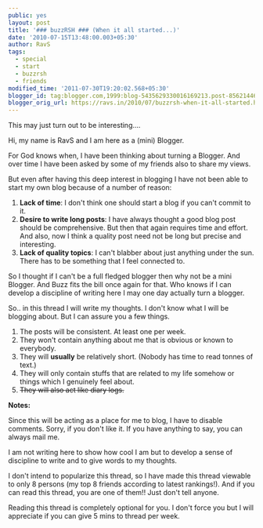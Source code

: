 ```yaml
---
public: yes
layout: post
title: '### buzzRSH ### (When it all started...)'
date: '2010-07-15T13:48:00.003+05:30'
author: RavS
tags:
  - special
  - start
  - buzzrsh
  - friends
modified_time: '2011-07-30T19:20:02.568+05:30'
blogger_id: tag:blogger.com,1999:blog-5435629330016169213.post-85621446573780874
blogger_orig_url: https://ravs.in/2010/07/buzzrsh-when-it-all-started.html
---
```


This may just turn out to be interesting....

Hi, my name is RavS and I am here as a (mini) Blogger.

For God knows when, I have been thinking about turning a Blogger. And over time I have been asked by some of my friends also to share my views.

But even after having this deep interest in blogging I have not been able to start my own blog because of a number of reason:

1. **Lack of time**: I don't think one should start a blog if you can't commit to it.
2. **Desire to write long posts**: I have always thought a good blog post should be comprehensive. But then that again requires time and effort. And also, now I think a quality post need not be long but precise and interesting.
3. **Lack of quality topics**: I can't blabber about just anything under the sun. There has to be something that I feel connected to.

So I thought if I can't be a full fledged blogger then why not be a mini Blogger. And Buzz fits the bill once again for that. Who knows if I can develop a discipline of writing here I may one day actually turn a blogger.

So.. in this thread I will write my thoughts. I don't know what I will be blogging about. But I can assure you a few things.

1. The posts will be consistent. At least one per week.
2. They won't contain anything about me that is obvious or known to everybody.
3. They will **usually** be relatively short. (Nobody has time to read tonnes of text.)
4. They will only contain stuffs that are related to my life somehow or things which I genuinely feel about.
5. ~~They will also act like diary logs.~~

**Notes:**

Since this will be acting as a place for me to blog, I have to disable comments. Sorry, if you don't like it. If you have anything to say, you can always mail me.

I am not writing here to show how cool I am but to develop a sense of discipline to write and to give words to my thoughts.

I don't intend to popularize this thread, so I have made this thread viewable to only 8 persons (my top 8 friends according to latest rankings!). And if you can read this thread, you are one of them!! Just don't tell anyone.

Reading this thread is completely optional for you. I don't force you but I will appreciate if you can give 5 mins to thread per week.
